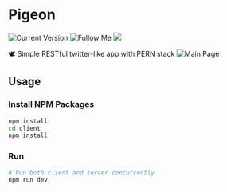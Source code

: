 # Pigeon
![Current Version](https://img.shields.io/github/last-commit/superywan/pigeon) ![Follow Me](https://img.shields.io/github/followers/superywan?style=social) ![](https://img.shields.io/github/stars/superywan/amazon-clone?style=social)

🕊 Simple RESTful twitter-like app with PERN stack
![Main Page](https://i.imgur.com/1ySwNev.png)

## Usage

### Install NPM Packages

```bash
npm install
cd client
npm install
```

### Run

```bash
# Run both client and server concurrently
npm run dev
```
